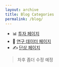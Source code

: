 ```yaml
---
layout: archive
title: Blog Categories
permalink: /blog/
---
```


- 📊 [투자 페이지](/investment/)
- 📂 [연구 데이터 페이지](/research-data/)
- ✍️ [단상 페이지](/thoughts/)

> 차후 좀더 수정 예정